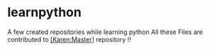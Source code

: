 # learnpython
A few created repositories while learning python
All these Files are contributed to [[Karen:Master]](https://github.com/karan/Projects-Solutions) repository !!
